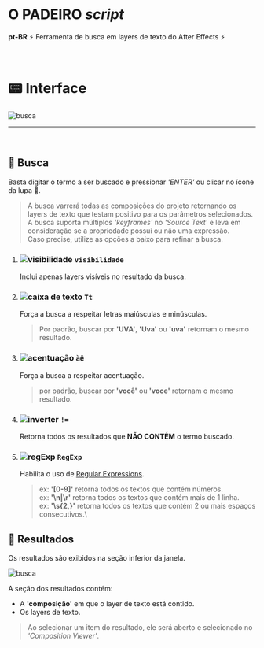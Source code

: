 # O PADEIRO *script*

**pt-BR** ⚡ Ferramenta de busca em layers de texto do After Effects ⚡

<br/>

# 📟 Interface
![busca](/images/busca.png)

---
  
  <br/>

## 🔎 Busca
Basta digitar o termo a ser buscado e pressionar *'ENTER'* ou clicar no ícone da lupa 🔎.
> A busca varrerá todas as composições do projeto retornando os layers de texto que testam positivo para os parâmetros selecionados.\
A busca suporta múltiplos *'keyframes'* no *'Source Text'* e leva em consideração se a propriedade possui ou não uma expressão.\
Caso precise, utilize as opções a baixo para refinar a busca.

1. ### ![visibilidade](/images/checkBoxIcon.png)  **`visibilidade`**

    Inclui apenas layers visíveis no resultado da busca.

2. ### ![caixa de texto](/images/checkBoxIcon.png)  **`Tt`**

    Força a busca a respeitar letras maiúsculas e minúsculas.
    > Por padrão, buscar por **'UVA'**, **'Uva'** ou **'uva'** retornam o mesmo resultado.

3. ### ![acentuação](/images/checkBoxIcon.png)  **`àê`**

    Força a busca a respeitar acentuação.
    > por padrão, buscar por **'você'** ou **'voce'** retornam o mesmo resultado.

4. ### ![inverter](/images/checkBoxIcon.png)  **`!=`**

    Retorna todos os resultados que **NÃO CONTÉM** o termo buscado.

5. ### ![regExp](/images/checkBoxIcon.png)  **`RegExp`**

    Habilita o uso de [Regular Expressions](https://www.w3schools.com/jsref/jsref_obj_regexp.asp).
    > ex: **'[0-9]'** retorna todos os textos que contém números.\
    > ex: **'\n|\r'** retorna todos os textos que contém mais de 1 linha.\
    > ex: **'\s{2,}'** retorna todos os textos que contém 2 ou mais espaços consecutivos.\

## 📑 Resultados

Os resultados são exibidos na seção inferior da janela.

![busca](/images/resultados.png)

A seção dos resultados contém:
- A **'composição'** em que o layer de texto está contido.
- Os layers de texto.

> Ao selecionar um item do resultado, ele será aberto e selecionado no *'Composition Viewer'*.